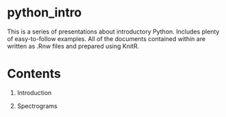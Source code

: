 # python_intro

This is a series of presentations about introductory Python. Includes plenty of easy-to-follow examples. All of the documents contained within are written as .Rnw files and prepared using KnitR. 

Contents
========

1) Introduction

2) Spectrograms
